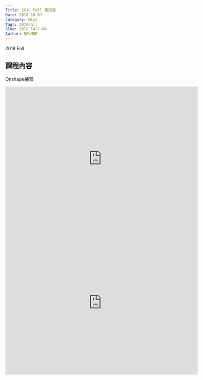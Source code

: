 ```yaml
---
Title: 2018 Fall 第四週
Date: 2018-10-01
Category: Misc
Tags: 2018Fall
Slug: 2018-Fall-W4
Author: NFUMDE
---
```


2018 Fall 

<!-- PELICAN_END_SUMMARY -->

課程內容
----
Onshape練習

<iframe width="600" height="450" src="https://www.youtube.com/embed/5UJuiri9nBw" frameborder="0" allow="autoplay; encrypted-media" allowfullscreen></iframe>



<iframe width="600" height="450" src="https://www.youtube.com/embed/wNQpuTbuwaQ" frameborder="0" allow="autoplay; encrypted-media" allowfullscreen></iframe>


